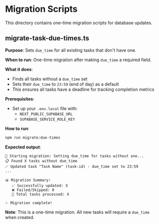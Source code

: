 # Migration Scripts

This directory contains one-time migration scripts for database updates.

## migrate-task-due-times.ts

**Purpose**: Sets `due_time` for all existing tasks that don't have one.

**When to run**: One-time migration after making `due_time` a required field.

**What it does**:
- Finds all tasks without a `due_time` set
- Sets their `due_time` to `23:59` (end of day) as a default
- This ensures all tasks have a deadline for tracking completion metrics

**Prerequisites**:
- Set up your `.env.local` file with:
  - `NEXT_PUBLIC_SUPABASE_URL`
  - `SUPABASE_SERVICE_ROLE_KEY`

**How to run**:
```bash
npm run migrate:due-times
```

**Expected output**:
```
🔄 Starting migration: Setting due_time for tasks without one...
📋 Found X tasks without due_time
✅ Updated task "Task Name" (task-id) - due_time set to 23:59
...

📊 Migration Summary:
   ✅ Successfully updated: X
   ❌ Failed/Skipped: 0
   📝 Total tasks processed: X

✨ Migration complete!
```

**Note**: This is a one-time migration. All new tasks will require a `due_time` when created.
